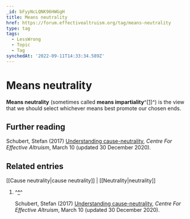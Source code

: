 ```yaml
---
_id: bFyyNcLQNK96HWGgH
title: Means neutrality
href: https://forum.effectivealtruism.org/tag/means-neutrality
type: tag
tags:
  - LessWrong
  - Topic
  - Tag
synchedAt: '2022-09-11T14:33:34.589Z'
---
```

# Means neutrality

**Means neutrality** (sometimes called **means impartiality**^[\[1\]](#fnr85q9odhdl)^) is the view that we should select whichever means best promote our chosen ends.

Further reading
---------------

Schubert, Stefan (2017) [Understanding cause-neutrality](https://www.centreforeffectivealtruism.org/blog/understanding-cause-neutrality), *Centre For Effective Altruism*, March 10 (updated 30 December 2020).

Related entries
---------------

[[Cause neutrality|cause neutrality]] | [[Neutrality|neutrality]]

1.  ^**[^](#fnrefr85q9odhdl)**^
    
    Schubert, Stefan (2017) [Understanding cause-neutrality](https://www.centreforeffectivealtruism.org/blog/understanding-cause-neutrality), *Centre For Effective Altruism*, March 10 (updated 30 December 2020).